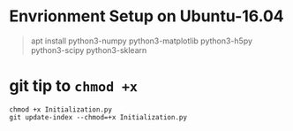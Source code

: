 # Envrionment Setup on Ubuntu-16.04

> apt install python3-numpy python3-matplotlib  python3-h5py python3-scipy python3-sklearn

# git tip to `chmod +x`

```
chmod +x Initialization.py
git update-index --chmod=+x Initialization.py
```
